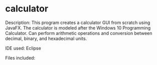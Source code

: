 # calculator
Description: This program creates a calculator GUI from scratch using JavaFX. The calculator is modeled after the Windows 10 Programming Calculator.  Can perform arithmetic operations and conversion between decimal, binary, and hexadecimal units.

IDE used: Eclipse

Files included: 
